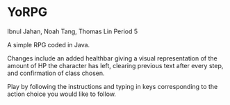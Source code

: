 # YoRPG
Ibnul Jahan, Noah Tang, Thomas Lin    Period 5

A simple RPG coded in Java.

Changes include an added healthbar giving a visual representation of the amount of HP the character has left, clearing previous text after every step, and confirmation of class chosen.

Play by following the instructions and typing in keys corresponding to the action choice you would like to follow.
